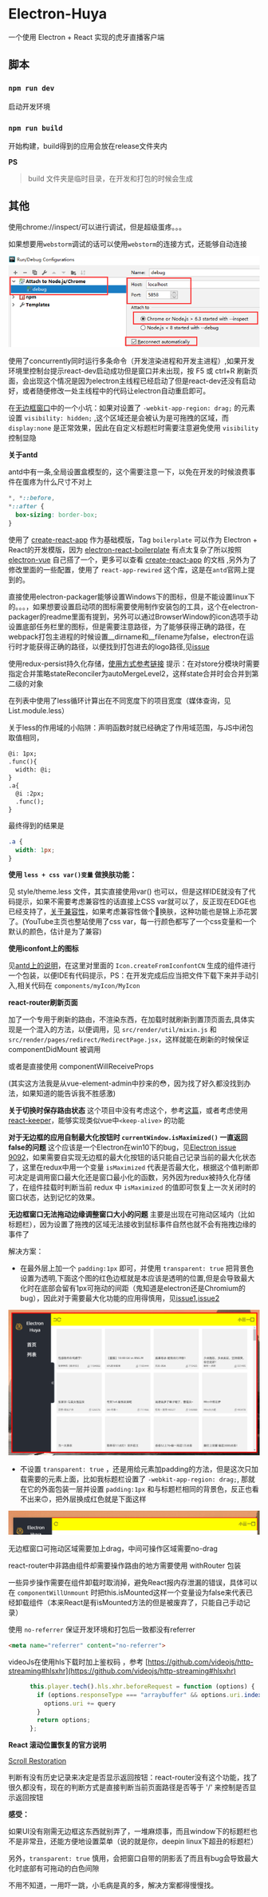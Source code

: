 # Electron-Huya

一个使用 Electron + React 实现的虎牙直播客户端

## 脚本

### `npm run dev`

启动开发环境

### `npm run build`

开始构建，build得到的应用会放在release文件夹内

**PS**
> build 文件夹是临时目录，在开发和打包的时候会生成

## 其他

使用chrome://inspect/可以进行调试，但是超级蛋疼。。。

如果想要用`webstorm`调试的话可以使用`webstorm`的连接方式，还能够自动连接

![`webstorm`-debug](./assets/debug.png)

使用了concurrently同时运行多条命令（开发渲染进程和开发主进程）,如果开发环境里控制台提示react-dev启动成功但是窗口并未出现，按 F5 或 ctrl+R 刷新页面，会出现这个情况是因为electron主线程已经启动了但是react-dev还没有启动好，或者随便修改一处主线程中的代码让electron自动重启即可。

在[无边框窗口](https://electronjs.org/docs/api/frameless-window)中的一个小坑：如果对设置了 `-webkit-app-region: drag;` 的元素设置 `visibility: hidden;` ,这个区域还是会被认为是可拖拽的区域，而 `display:none` 是正常效果，因此在自定义标题栏时需要注意避免使用 `visibility` 控制显隐

**关于antd**

antd中有一条,全局设置盒模型的，这个需要注意一下，以免在开发的时候浪费事件在蛋疼为什么尺寸不对上

```css
*, *::before, 
*::after {
  box-sizing: border-box;
}
```

使用了 [create-react-app](https://www.html.cn/create-react-app) 作为基础模版，Tag `boilerplate` 可以作为 Electron + React的开发模版，因为 [electron-react-boilerplate](https://github.com/electron-react-boilerplate/electron-react-boilerplate) 有点太复杂了所以按照 [electron-vue](https://github.com/SimulatedGREG/electron-vue) 自己搭了一个，更多可以查看 [create-react-app](https://www.html.cn/create-react-app) 的文档 ,另外为了修改里面的一些配置，使用了 `react-app-rewired` 这个库，这是在`antd`官网上提到的。

直接使用electron-packager能够设置Windows下的图标，但是不能设置linux下的。。。，如果想要设置启动项的图标需要使用制作安装包的工具，这个在electron-packager的readme里面有提到，另外可以通过BrowserWindow的icon选项手动设置底部任务栏里的图标，但是需要注意路径，为了能够获得正确的路径，在webpack打包主进程的时候设置__dirname和__filename为false，electron在运行时才能获得正确的路径，以便找到打包进去的logo路径,见[issue](https://github.com/electron-userland/electron-packager/issues/935)

使用redux-persist持久化存储，[使用方式参考链接](https://www.jianshu.com/p/8a2b9be974a7)
提示：在对store分模块时需要指定合并策略stateReconciler为autoMergeLevel2，这样state合并时会合并到第二级的对象

在列表中使用了less循环计算出在不同宽度下的项目宽度（媒体查询，见 List.module.less）

关于less的作用域的小陷阱：声明函数时就已经确定了作用域范围，与JS中闭包取值相同，

```less
@i: 1px;
.func(){
  width: @i;
}
.a{
  @i :2px;
  .func();
}
```

最终得到的结果是
```css
.a {
  width: 1px;
}
```

**使用 `less + css var()变量` 做换肤功能：**

见 style/theme.less 文件，其实直接使用var() 也可以，但是这样IDE就没有了代码提示，如果不需要考虑兼容性的话直接上CSS var就可以了，反正现在EDGE也已经支持了，[关于兼容性](https://developer.mozilla.org/zh-CN/docs/Web/CSS/var)，如果考虑兼容性做个🔨换肤，这种功能也是锦上添花罢了。(YouTube主页也整站使用了css var，每一行颜色都写了一个css变量和一个默认的颜色，估计是为了兼容)

**使用iconfont上的图标**

见[antd上的说明](https://ant.design/components/icon-cn/#components-icon-demo-iconfont)，在这里对里面的 `Icon.createFromIconfontCN` 生成的组件进行一个包装，以便IDE有代码提示，PS：在开发完成后应当把文件下载下来并手动引入,相关代码在 `components/myIcon/MyIcon`

**react-router刷新页面**

加了一个专用于刷新的路由，不渲染东西，在加载时就刷新到置顶页面去,具体实现是一个混入的方法，以便调用，见 `src/render/util/mixin.js` 和 `src/render/pages/redirect/RedirectPage.jsx`，这样就能在刷新的时候保证 componentDidMount 被调用

或者是直接使用 componentWillReceiveProps

(其实这方法我是从vue-element-admin中抄来的😳，因为找了好久都没找到办法，如果知道的能告诉我不胜感激)

**关于切换时保存路由状态**
这个项目中没有考虑这个，参考[这篇](https://blog.csdn.net/yuzhongzi81/article/details/79089122)，或者考虑使用[react-keeper](https://github.com/vifird/react-keeper)，能够实现类似vue中`<keep-alive>` 的功能

**对于无边框的应用自制最大化按钮时 `currentWindow.isMaximized()` 一直返回false的问题**
这个应该是一个Electron在win10下的bug，见[Electron issue 9092](https://github.com/electron/electron/issues/9092)，如果需要自实现无边框的最大化按钮的话只能自己记录当前的最大化状态了，这里在redux中用一个变量 `isMaximized` 代表是否最大化，根据这个值判断即可决定是调用窗口最大化还是窗口最小化的函数，另外因为redux被持久化存储了，在组件挂载时判断当前 redux 中 `isMaximized` 的值即可恢复上一次关闭时的窗口状态，达到记忆的效果。 

**无边框窗口无法拖动边缘调整窗口大小的问题**
主要是出现在可拖动区域内（比如标题栏），因为设置了拖拽的区域无法接收到鼠标事件自然也就不会有拖拽边缘的事件了

解决方案：
- 在最外层上加一个 `padding:1px` 即可，并使用 `transparent: true` 把背景色设置为透明,下面这个图的红色边框就是本应该是透明的位置,但是会导致最大化时在底部会留有1px可拖动的间距（鬼知道是electron还是Chromium的bug），因此对于需要最大化功能的应用得慎用，见[issue1](https://github.com/electron/electron/issues/8728),[issue2](https://github.com/electron/electron/issues/8350)

![padding](./assets/padding.png)

- 不设置 `transparent: true` ，还是用给元素加padding的方法，但是这次只加载需要的元素上面，比如我标题栏设置了 `-webkit-app-region: drag;`, 那就在它的外面包装一层并设置 `padding:1px` 和与标题栏相同的背景色，反正也看不出来🙃，把外层换成红色就是下面这样

![padding2](./assets/padding2.png)

无边框窗口可拖动区域需要加上drag，中间可操作区域需要no-drag

react-router中非路由组件却需要操作路由的地方需要使用 withRouter 包装

一些异步操作需要在组件卸载时取消掉，避免React报内存泄漏的错误，具体可以在 `componentWillUnmount` 时把this.isMounted这样一个变量设为false来代表已经卸载组件（本来React是有isMounted方法的但是被废弃了，只能自己手动记录）

使用 `no-referrer` 保证开发环境和打包后一致都没有referrer 
```html 
<meta name="referrer" content="no-referrer">
```

videoJs在使用hls下载时加上鉴权码 ，参考 [https://github.com/videojs/http-streaming#hlsxhr](https://github.com/videojs/http-streaming#hlsxhr)

```js
      this.player.tech().hls.xhr.beforeRequest = function (options) {
        if (options.responseType === "arraybuffer" && options.uri.indexOf('?') === -1) {
          options.uri += query
        }
        return options;
      };
```

**React 滚动位置恢复的官方说明**

[Scroll Restoration](https://reacttraining.com/react-router/web/guides/scroll-restoration)

判断有没有历史记录来决定是否显示返回按钮：react-router没有这个功能，找了很久都没有，现在的判断方式是直接判断当前页面路径是否等于 '/' 来控制是否显示返回按钮

**感受：**

如果UI没有刚需无边框这东西就别弄了，一堆麻烦事，而且window下的标题栏也不是非常丑，还能方便地设置菜单（说的就是你，deepin linux下超丑的标题栏）

另外，`transparent: true` 慎用，会把窗口自带的阴影丢了而且有bug会导致最大化时底部有可拖动的白色间隙

不用不知道，一用吓一跳，小毛病是真的多，解决方案都得慢慢找。
